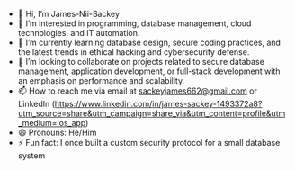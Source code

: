 - 👋 Hi, I’m James-Nii-Sackey
- 👀 I’m interested in  programming, database management, cloud technologies, and IT automation.
- 🌱 I’m currently learning database design, secure coding practices, and the latest trends in ethical hacking and cybersecurity defense.
- 💞️ I’m looking to collaborate on projects related to secure database management, application development, or full-stack development with an emphasis on performance and scalability.
- 📫 How to reach me  via email at sackeyjames662@gmail.com or LinkedIn (https://www.linkedin.com/in/james-sackey-1493372a8?utm_source=share&utm_campaign=share_via&utm_content=profile&utm_medium=ios_app)
- 😄 Pronouns:  He/Him
- ⚡ Fun fact:  I once built a custom security protocol for a small database system

<!---
James-Nii-Sackey/James-Nii-Sackey is a ✨ special ✨ repository because its `README.md` (this file) appears on your GitHub profile.
You can click the Preview link to take a look at your changes.
--->
